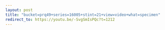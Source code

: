 ```yaml
---
layout: post
title: "bucket=prq49+series=16005+stint=21+view=video+what=specimen"
redirect_to: https://youtu.be/-SvgSmIsPQc?t=1212
---
```

